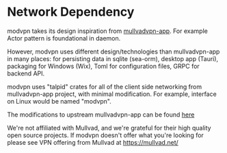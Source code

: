 # Network Dependency

modvpn takes its design inspiration from [mullvadvpn-app](https://github.com/mullvad/mullvadvpn-app).
For example Actor pattern is foundational in daemon.

However, modvpn uses different design/technologies than mullvadvpn-app in many places: for persisting data in sqlite (sea-orm), desktop app (Tauri), packaging for Windows (Wix), Toml for configuration files, GRPC for backend API.

modvpn uses "talpid" crates for all of the client side networking from mullvadvpn-app project, with minimal modification. For example, interface on Linux would be named "modvpn".

The modifications to upstream mullvadvpn-app can be found [here](https://github.com/modvpn/mullvadvpn-app)

We're not affiliated with Mullvad, and we're grateful for their high quality open source projects. If modvpn doesn't offer what you're looking for please see VPN offering from Mullvad at https://mullvad.net/
